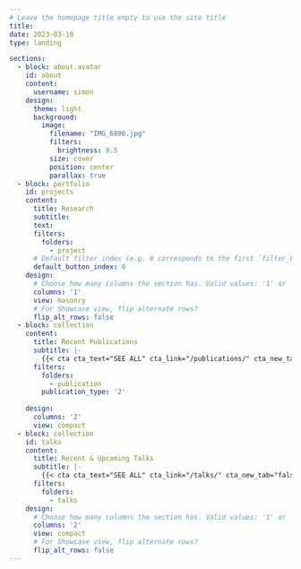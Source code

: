 ```yaml
---
# Leave the homepage title empty to use the site title
title:
date: 2023-03-10
type: landing

sections:
  - block: about.avatar
    id: about
    content:
      username: simon
    design:
      theme: light
      background:
        image: 
          filename: "IMG_6896.jpg"
          filters:
            brightness: 0.5
          size: cover
          position: center
          parallax: true
  - block: portfolio
    id: projects
    content:
      title: Research
      subtitle: 
      text: 
      filters:
        folders:
          - project
      # Default filter index (e.g. 0 corresponds to the first `filter_button` instance below).
      default_button_index: 0
    design:
      # Choose how many columns the section has. Valid values: '1' or '2'.
      columns: '1'
      view: masonry
      # For Showcase view, flip alternate rows?
      flip_alt_rows: false
  - block: collection
    content:
      title: Recent Publications
      subtitle: |-
        {{< cta cta_text="SEE ALL" cta_link="/publications/" cta_new_tab="false" >}}
      filters:
        folders:
          - publication
        publication_type: '2'
        
    design:
      columns: '2'
      view: compact
  - block: collection
    id: talks
    content:
      title: Recent & Upcoming Talks
      subtitle: |-
        {{< cta cta_text="SEE ALL" cta_link="/talks/" cta_new_tab="false" >}}
      filters:
        folders:
          - talks
    design:
      # Choose how many columns the section has. Valid values: '1' or '2'.
      columns: '2'
      view: compact
      # For Showcase view, flip alternate rows?
      flip_alt_rows: false
---
```

